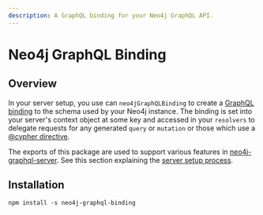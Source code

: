 ```yaml
---
description: A GraphQL binding for your Neo4j GraphQL API.
---
```


# Neo4j GraphQL Binding

## Overview

In your server setup, you use can `neo4jGraphQLBinding` to create a [GraphQL binding](https://www.npmjs.com/package/graphql-binding) to the schema used by your Neo4j instance. The binding is set into your server's context object at some key and accessed in your `resolvers` to delegate requests for any generated `query` or `mutation` or those which use a [@cypher directive](https://neo4j.com/developer/graphql/#_neo4j_graphql_extension).

The exports of this package are used to support various features in [neo4j-graphql-server](https://www.npmjs.com/package/neo4j-graphql-server). See this section explaining the [server setup process](https://neo4j-graphql-server.gitbook.io/docs/neo4j-graphql-server#strategy).

## Installation

```text
npm install -s neo4j-graphql-binding
```



